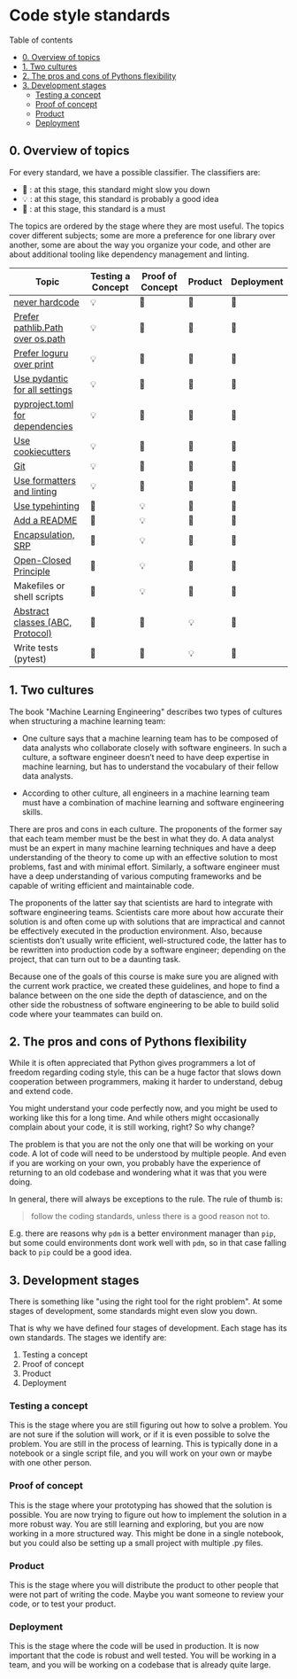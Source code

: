 # Code style standards

Table of contents

- [0. Overview of topics](#0-overview-of-topics)
- [1. Two cultures](#1-two-cultures)
- [2. The pros and cons of Pythons flexibility](#2-the-pros-and-cons-of-pythons-flexibility)
- [3. Development stages](#3-development-stages)
  - [Testing a concept](#testing-a-concept)
  - [Proof of concept](#proof-of-concept)
  - [Product](#product)
  - [Deployment](#deployment)

## 0. Overview of topics

For every standard, we have a possible classifier. The classifiers are:

- 🐌 : at this stage, this standard might slow you down
- 💡 : at this stage, this standard is probably a good idea
- 🏅 : at this stage, this standard is a must

The topics are ordered by the stage where they are most useful.
The topics cover different subjects; some are more a preference for one library over another, some are about the way you organize your code, and other are about additional tooling like dependency management and linting.

| Topic                                                                            | Testing a Concept | Proof of Concept | Product | Deployment |
| -------------------------------------------------------------------------------- | ----------------- | ---------------- | ------- | ---------- |
| [never hardcode](docs/never_hardcode.md)                                   | 💡                 | 🏅                | 🏅       | 🏅          |
| [Prefer pathlib.Path over os.path](docs/pathlib.md)                                   | 💡                 | 🏅                | 🏅       | 🏅          |
| [Prefer loguru over print](docs/loguru.md)                                            | 💡                 | 🏅                | 🏅       | 🏅          |
| [Use pydantic for all settings](docs/pydantic.md)                                     | 💡                 | 🏅                | 🏅       | 🏅          |
| [pyproject.toml for dependencies](docs/dependencies_management.md) | 💡                 | 🏅                | 🏅       | 🏅      |
| [Use cookiecutters](docs/cookiecutter.md)                                             | 💡                 | 🏅                | 🏅       | 🏅          |
| [Git](docs/git_basics.md)                                                   | 💡                 | 🏅                | 🏅       | 🏅          |
| [Use formatters and linting](docs/linting.md)                                         | 💡                 | 🏅                | 🏅       | 🏅          |
| [Use typehinting](docs/typehinting.md)                                                | 🐌                 | 💡                | 🏅       | 🏅          |
| [Add a README](docs/add_a_readme.md)                                     | 🐌                 | 💡                | 🏅       | 🏅          |
| [Encapsulation, SRP](docs/encapsulation.md)                                                                    | 🐌                 | 💡                | 🏅       | 🏅          |
| [Open-Closed Principle](docs/open_closed.md)                                                            | 🐌                 | 💡                | 🏅       | 🏅          |
| Makefiles or shell scripts                                     | 🐌                 | 💡                | 🏅       | 🏅          |
| [Abstract classes (ABC, Protocol)](docs/typehinting.md)                               | 🐌                 | 🐌                | 💡       | 🏅          |
| Write tests (pytest)                                                             | 🐌                 | 🐌                | 💡       | 🏅          |

## 1. Two cultures

The book "Machine Learning Engineering" describes two types of cultures when structuring a machine learning team:

- One culture says that a machine learning team has to be composed of data analysts who collaborate closely with software engineers. In such a culture, a software engineer doesn’t need to have deep expertise in machine learning, but has to understand the vocabulary of their fellow data analysts.

- According to other culture, all engineers in a machine learning team must have a combination of machine learning and software engineering skills.

There are pros and cons in each culture. The proponents of the former say that each team member must be the best in what they do. A data analyst must be an expert in many machine learning techniques and have a deep understanding of the theory to come up with an effective solution to most problems, fast and with minimal effort. Similarly, a software engineer must have a deep understanding of various computing frameworks and be capable
of writing efficient and maintainable code.

The proponents of the latter say that scientists are hard to integrate with software engineering teams. Scientists care more about how accurate their solution is and often come up with solutions that are impractical and cannot be effectively executed in the production environment. Also, because scientists don’t usually write efficient, well-structured code, the
latter has to be rewritten into production code by a software engineer; depending on the project, that can turn out to be a daunting task.

Because one of the goals of this course is make sure you are aligned with the current work practice, we created these guidelines, and hope to find a balance between on the one side the depth of datascience, and on the other side the robustness of software engineering to be able to build solid code where your teammates can build on.

## 2. The pros and cons of Pythons flexibility

While it is often appreciated that Python gives programmers a lot of freedom regarding coding style, this can be a huge factor that slows down cooperation between programmers, making it harder to understand, debug and extend code.

You might understand your code perfectly now, and you might be used to working like this for a long time. And while others might occasionally complain about your code, it is still working, right? So why change?

The problem is that you are not the only one that will be working on your code. A lot of code will need to be understood by multiple people. And even if you are working on your own, you probably have the experience of returning to an old codebase and wondering what it was that you were doing.

In general, there will always be exceptions to the rule. The rule of thumb is:

> follow the coding standards, unless there is a good reason not to.

E.g. there are reasons why `pdm` is a better environment manager than `pip`, but some could environments dont work well with `pdm`, so in that case falling back to `pip` could be a good idea.

## 3. Development stages

There is something like "using the right tool for the right problem". At some stages of development, some standards might even slow you down.

That is why we have defined four stages of development. Each stage has its own standards. The stages we identify are:

1. Testing a concept
1. Proof of concept
1. Product
1. Deployment

### Testing a concept

This is the stage where you are still figuring out how to solve a problem. You are not sure if the solution will work, or if it is even possible to solve the problem. You are still in the process of learning. This is typically done in a notebook or a single script file, and you will work on your own or maybe with one other person.

### Proof of concept

This is the stage where your prototyping has showed that the solution is possible. You are now trying to figure out how to implement the solution in a more robust way. You are still learning and exploring, but you are now working in a more structured way. This might be done in a single notebook, but you could also be setting up a small project with multiple .py files.

### Product

This is the stage where you will distribute the product to other people that were not part of writing the code. Maybe you want someone to review your code, or to test your product.

### Deployment

This is the stage where the code will be used in production. It is now important that the code is robust and well tested. You will be working in a team, and you will be working on a codebase that is already quite large.
